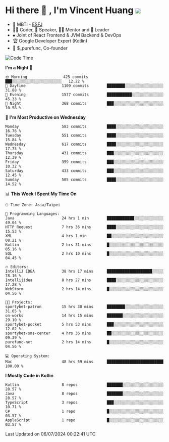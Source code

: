 # Hi there 👋 , I'm Vincent Huang ![](https://komarev.com/ghpvc/?username=Jian-Min-Huang)
- 👀 MBTI - [ESFJ](https://www.16personalities.com/esfj-personality)
- 👨‍💻 Coder, 🎤 Speaker, 👨‍🏫 Mentor and 🚀 Leader
- ♠️ Joint of React Frontend & JVM Backend & DevOps
- 🏆 Google Developer Expert (Kotlin)
- 💼 $_purefunc, Co-founder

<!--START_SECTION:waka-->
![Code Time](http://img.shields.io/badge/Code%20Time-4%2C024%20hrs%2045%20mins-blue)

**I'm a Night 🦉** 

```text
🌞 Morning                425 commits         ███░░░░░░░░░░░░░░░░░░░░░░   12.22 % 
🌆 Daytime                1109 commits        ████████░░░░░░░░░░░░░░░░░   31.88 % 
🌃 Evening                1577 commits        ███████████░░░░░░░░░░░░░░   45.33 % 
🌙 Night                  368 commits         ███░░░░░░░░░░░░░░░░░░░░░░   10.58 % 
```
📅 **I'm Most Productive on Wednesday** 

```text
Monday                   583 commits         ████░░░░░░░░░░░░░░░░░░░░░   16.76 % 
Tuesday                  551 commits         ████░░░░░░░░░░░░░░░░░░░░░   15.84 % 
Wednesday                617 commits         ████░░░░░░░░░░░░░░░░░░░░░   17.73 % 
Thursday                 431 commits         ███░░░░░░░░░░░░░░░░░░░░░░   12.39 % 
Friday                   359 commits         ███░░░░░░░░░░░░░░░░░░░░░░   10.32 % 
Saturday                 433 commits         ███░░░░░░░░░░░░░░░░░░░░░░   12.45 % 
Sunday                   505 commits         ████░░░░░░░░░░░░░░░░░░░░░   14.52 % 
```


📊 **This Week I Spent My Time On** 

```text
🕑︎ Time Zone: Asia/Taipei

💬 Programming Languages: 
Java                     24 hrs 1 min        ████████████░░░░░░░░░░░░░   49.04 % 
HTTP Request             7 hrs 36 mins       ████░░░░░░░░░░░░░░░░░░░░░   15.53 % 
XML                      4 hrs 1 min         ██░░░░░░░░░░░░░░░░░░░░░░░   08.21 % 
Kotlin                   2 hrs 31 mins       █░░░░░░░░░░░░░░░░░░░░░░░░   05.16 % 
SQL                      2 hrs 10 mins       █░░░░░░░░░░░░░░░░░░░░░░░░   04.45 % 

🔥 Editors: 
IntelliJ IDEA            38 hrs 17 mins      ████████████████████░░░░░   78.16 % 
Intellijidea             8 hrs 27 mins       ████░░░░░░░░░░░░░░░░░░░░░   17.28 % 
WebStorm                 2 hrs 14 mins       █░░░░░░░░░░░░░░░░░░░░░░░░   04.56 % 

🐱‍💻 Projects: 
sportybet-patron         15 hrs 30 mins      ████████░░░░░░░░░░░░░░░░░   31.65 % 
on-works                 14 hrs 15 mins      ███████░░░░░░░░░░░░░░░░░░   29.10 % 
sportybet-pocket         5 hrs 53 mins       ███░░░░░░░░░░░░░░░░░░░░░░   12.02 % 
sportybet-sms-center     4 hrs 36 mins       ██░░░░░░░░░░░░░░░░░░░░░░░   09.39 % 
purefunc-net             2 hrs 14 mins       █░░░░░░░░░░░░░░░░░░░░░░░░   04.56 % 

💻 Operating System: 
Mac                      48 hrs 59 mins      █████████████████████████   100.00 % 
```

**I Mostly Code in Kotlin** 

```text
Kotlin                   8 repos             ███████░░░░░░░░░░░░░░░░░░   28.57 % 
Java                     8 repos             ███████░░░░░░░░░░░░░░░░░░   28.57 % 
TypeScript               3 repos             ███░░░░░░░░░░░░░░░░░░░░░░   10.71 % 
C#                       1 repo              █░░░░░░░░░░░░░░░░░░░░░░░░   03.57 % 
AppleScript              1 repo              █░░░░░░░░░░░░░░░░░░░░░░░░   03.57 % 
```




 Last Updated on 06/07/2024 00:22:41 UTC
<!--END_SECTION:waka-->
